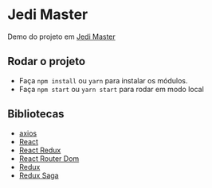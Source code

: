 # Jedi Master

Demo do projeto em [Jedi Master](https://gaholanda.github.io/jedi-master)

## Rodar o projeto

- Faça `npm install` ou `yarn` para instalar os módulos.
- Faça `npm start` ou `yarn start` para rodar em modo local

## Bibliotecas

- [axios](https://github.com/axios/axios)
- [React](https://github.com/facebook/react)
- [React Redux](https://github.com/reduxjs/react-redux)
- [React Router Dom](https://github.com/ReactTraining/react-router)
- [Redux](https://github.com/reduxjs/redux)
- [Redux Saga](https://github.com/redux-saga/redux-saga)

